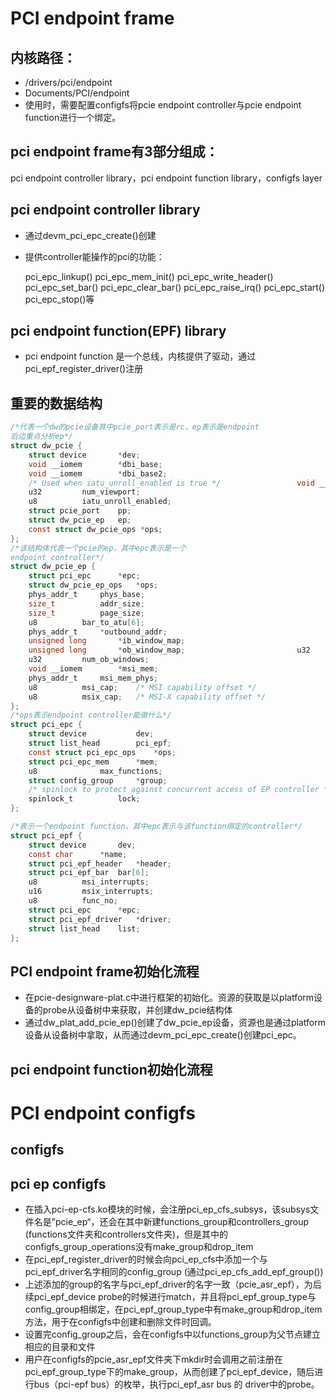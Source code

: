 # PCI endpoint frame

## 内核路径：

- /drivers/pci/endpoint
- Documents/PCI/endpoint
- 使用时，需要配置configfs将pcie endpoint controller与pcie endpoint function进行一个绑定。

## pci endpoint frame有3部分组成：

pci endpoint controller library，pci endpoint function library，configfs layer

## pci endpoint controller library

- 通过devm_pci_epc_create()创建

- 提供controller能操作的pci的功能：

  pci_epc_linkup() pci_epc_mem_init() pci_epc_write_header() pci_epc_set_bar() pci_epc_clear_bar() pci_epc_raise_irq() pci_epc_start() pci_epc_stop()等

  
## pci endpoint function(EPF) library
- pci endpoint function 是一个总线，内核提供了驱动，通过pci_epf_register_driver()注册

## 重要的数据结构
```c
/*代表一个dw的pcie设备其中pcie_port表示是rc，ep表示是endpoint
后边重点分析ep*/
struct dw_pcie {
    struct device       *dev;                               
    void __iomem        *dbi_base;                           
    void __iomem        *dbi_base2;                         
    /* Used when iatu_unroll_enabled is true */                 void __iomem        *atu_base;             
    u32         num_viewport;                               
    u8          iatu_unroll_enabled;                         
    struct pcie_port    pp;                                 
    struct dw_pcie_ep   ep;                                 
    const struct dw_pcie_ops *ops;      
};
/*该结构体代表一个pcie的ep，其中epc表示是一个
endpoint controller*/
struct dw_pcie_ep {                                         
    struct pci_epc      *epc;                               
    struct dw_pcie_ep_ops   *ops;                           
    phys_addr_t     phys_base;                               
    size_t          addr_size;                               
    size_t          page_size;                               
    u8          bar_to_atu[6];                               
    phys_addr_t     *outbound_addr;                         
    unsigned long       *ib_window_map;                     
    unsigned long       *ob_window_map;                         u32         num_ib_windows;
    u32         num_ob_windows;                             
    void __iomem        *msi_mem;                           
    phys_addr_t     msi_mem_phys;                           
    u8          msi_cap;    /* MSI capability offset */     
    u8          msix_cap;   /* MSI-X capability offset */ 
}; 
/*ops表示endpoint controller能做什么*/
struct pci_epc {                                             
    struct device           dev;                             
    struct list_head        pci_epf;                         
    const struct pci_epc_ops    *ops;                       
    struct pci_epc_mem      *mem;                           
    u8              max_functions;                           
    struct config_group     *group;                         
    /* spinlock to protect against concurrent access of EP controller */  
    spinlock_t          lock;
};       

/*表示一个endpoint function，其中epc表示与该function绑定的controller*/
struct pci_epf {                                             
    struct device       dev;                                 
    const char      *name;                                   
    struct pci_epf_header   *header;                         
    struct pci_epf_bar  bar[6];                             
    u8          msi_interrupts;                             
    u16         msix_interrupts;                             
    u8          func_no;                                     
    struct pci_epc      *epc;                               
    struct pci_epf_driver   *driver;                         
    struct list_head    list;                               
};          
```
## PCI endpoint frame初始化流程
- 在pcie-designware-plat.c中进行框架的初始化。资源的获取是以platform设备的probe从设备树中来获取，并创建dw_pcie结构体
- 通过dw_plat_add_pcie_ep()创建了dw_pcie_ep设备，资源也是通过platform设备从设备树中拿取，从而通过devm_pci_epc_create()创建pci_epc。
## pci endpoint function初始化流程

# PCI endpoint configfs

## configfs

## pci ep configfs

- 在插入pci-ep-cfs.ko模块的时候，会注册pci_ep_cfs_subsys，该subsys文件名是”pcie_ep“，还会在其中新建functions_group和controllers_group (functions文件夹和controllers文件夹)，但是其中的configfs_group_operations没有make_group和drop_item
- 在pci_epf_register_driver的时候会向pci_ep_cfs中添加一个与pci_epf_driver名字相同的config_group (通过pci_ep_cfs_add_epf_group())
- 上述添加的group的名字与pci_epf_driver的名字一致（pcie_asr_epf），为后续pci_epf_device probe的时候进行match，并且将pci_epf_group_type与config_group相绑定，在pci_epf_group_type中有make_group和drop_item方法，用于在configfs中创建和删除文件时回调。
- 设置完config_group之后，会在configfs中以functions_group为父节点建立相应的目录和文件
- 用户在configfs的pcie_asr_epf文件夹下mkdir时会调用之前注册在pci_epf_group_type下的make_group，从而创建了pci_epf_device，随后进行bus（pci-epf bus）的枚举，执行pci_epf_asr bus 的 driver中的probe。
